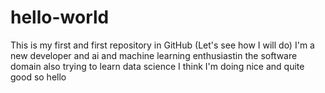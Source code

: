# hello-world
This is my first and first repository in GitHub (Let's see how I will do)
I'm a new developer and ai and machine learning enthusiastin the software domain also trying to learn data science
I think I'm doing nice and quite good so hello

